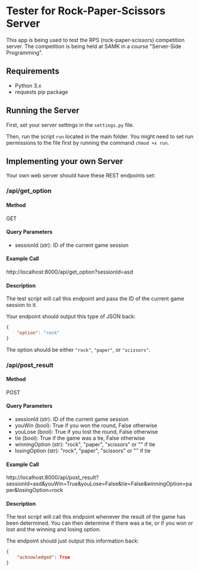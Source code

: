 # Tester for Rock-Paper-Scissors Server

This app is being used to test the RPS (rock-paper-scissors) competition server. The competition is being held at SAMK in a course "Server-Side Programming".

## Requirements

- Python 3.x
- requests pip package

## Running the Server

First, set your server settings in the `settings.py` file.

Then, run the script `run` located in the main folder. You might need to set run permissions to the file first by running the command `chmod +x run`.

## Implementing your own Server

Your own web server should have these REST endpoints set:

### /api/get_option

#### Method
GET

#### Query Parameters
- sessionId (str): ID of the current game session

#### Example Call
http://localhost:8000/api/get_option?sessionId=asd

#### Description

The test script will call this endpoint and pass the ID of the current game session to it.

Your endpoint should output this type of JSON back:

```json
{
    "option": "rock"
}
```

The option should be either `"rock"`, `"paper"`, or `"scissors"`.

### /api/post_result

#### Method
POST

#### Query Parameters
- sessionId (str): ID of the current game session
- youWin (bool): True if you won the round, False otherwise
- youLose (bool): True if you lost the round, False otherwise
- tie (bool): True if the game was a tie, False otherwise
- winningOption (str): "rock", "paper", "scissors" or "" if tie
- losingOption (str): "rock", "paper", "scissors" or "" if tie

#### Example Call
http://localhost:8000/api/post_result?sessionId=asd&youWin=True&youLose=False&tie=False&winningOption=paper&losingOption=rock

#### Description

The test script will call this endpoint whenever the result of the game has been determined. You can then determine if there was a tie, or if you won or lost and the winning and losing option.

The endpoint should just output this information back:

```json
{
    "acknowledged": True
}
```